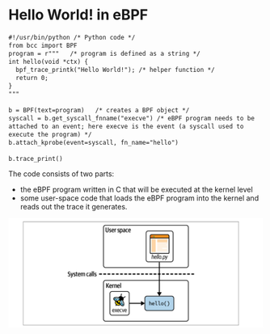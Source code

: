 # Hello World! in eBPF
```
#!/usr/bin/python /* Python code */
from bcc import BPF
program = r"""   /* program is defined as a string */
int hello(void *ctx) {
  bpf_trace_printk("Hello World!"); /* helper function */
  return 0;
}
"""

b = BPF(text=program)   /* creates a BPF object */
syscall = b.get_syscall_fnname("execve") /* eBPF program needs to be attached to an event; here execve is the event (a syscall used to execute the program) */
b.attach_kprobe(event=syscall, fn_name="hello")

b.trace_print()
```

The code consists of two parts: 
- the eBPF program written in C that will be executed at the kernel level
- some user-space code that loads the eBPF program into the kernel and reads out the trace it generates.

![user-kernel](https://github.com/swarnpriya/eBPF_notes/blob/main/images/helloProg.png)
